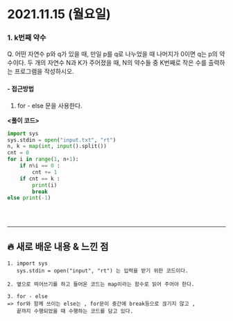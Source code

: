 # 2021.11.15 (월요일)
### **1. k번째 약수**

Q. 어떤 자연수 p와 q가 있을 때, 만일 p를 q로 나누었을 때 나머지가 0이면 q는 p의 약수이다.
   두 개의 자연수 N과 K가 주어졌을 때, N의 약수들 중 K번째로 작은 수를 출력하는 프로그램을 작성하시오.


#### -  접근방법

1. for - else 문을 사용한다.

**<풀이 코드>**
```python
import sys
sys.stdin = open("input.txt", "rt")
n, k = map(int, input().split())
cnt = 0
for i in range(1, n+1):
    if n%i == 0 :
        cnt += 1
    if cnt == k :
        print(i)
        break
else print(-1)

          
   
```


---
##  **🔥 새로 배운 내용 & 느낀 점**

    1. import sys
       sys.stdin = open("input", "rt") 는 입력을 받기 위한 코드이다.

    2. 옆으로 띄어쓰기를 하고 들어온 코드는 map이라는 함수로 읽어 주어야 한다.  

    3. for - else 
    => for와 함께 쓰이는 else는 , for문이 중간에 break등으로 끊기지 않고 ,
       끝까지 수행되었을 때 수행하는 코드를 담고 있다.

    
  